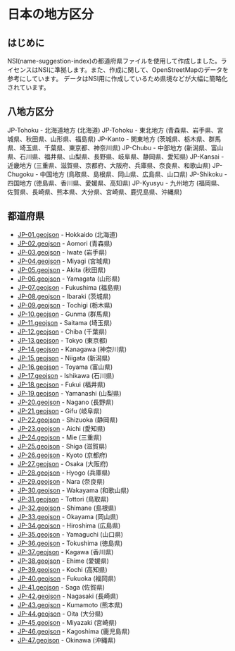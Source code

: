 # 日本の地方区分

## はじめに
NSI(name-suggestion-index)の都道府県ファイルを使用して作成しました。ライセンスはNSIに準拠します。また、作成に関して、OpenStreetMapのデータを参考にしています。
データはNSI用に作成しているため県境などが大幅に簡略化されています。


## 八地方区分
JP-Tohoku - 北海道地方 (北海道)
JP-Tohoku - 東北地方 (青森県、岩手県、宮城県、秋田県、山形県、福島県)
JP-Kanto - 関東地方 (茨城県、栃木県、群馬県、埼玉県、千葉県、東京都、神奈川県)
JP-Chubu - 中部地方 (新潟県、富山県、石川県、福井県、山梨県、長野県、岐阜県、静岡県、愛知県)
JP-Kansai - 近畿地方 (三重県、滋賀県、京都府、大阪府、兵庫県、奈良県、和歌山県)
JP-Chugoku - 中国地方 (鳥取県、島根県、岡山県、広島県、山口県)
JP-Shikoku - 四国地方 (徳島県、香川県、愛媛県、高知県)
JP-Kyusyu - 九州地方 (福岡県、佐賀県、長崎県、熊本県、大分県、宮崎県、鹿児島県、沖縄県)

## 都道府県
- [JP-01.geojson](https://location-conflation.com/?locationSet=%7B%22include%22%3A%5B%22jp-01.geojson%22%5D%7D&referrer=nsi) - Hokkaido (北海道)
- [JP-02.geojson](https://location-conflation.com/?locationSet=%7B%22include%22%3A%5B%22jp-02.geojson%22%5D%7D&referrer=nsi) - Aomori (青森県)
- [JP-03.geojson](https://location-conflation.com/?locationSet=%7B%22include%22%3A%5B%22jp-03.geojson%22%5D%7D&referrer=nsi) - Iwate (岩手県)
- [JP-04.geojson](https://location-conflation.com/?locationSet=%7B%22include%22%3A%5B%22jp-04.geojson%22%5D%7D&referrer=nsi) - Miyagi (宮城県)
- [JP-05.geojson](https://location-conflation.com/?locationSet=%7B%22include%22%3A%5B%22jp-05.geojson%22%5D%7D&referrer=nsi) - Akita (秋田県)
- [JP-06.geojson](https://location-conflation.com/?locationSet=%7B%22include%22%3A%5B%22jp-06.geojson%22%5D%7D&referrer=nsi) - Yamagata (山形県)
- [JP-07.geojson](https://location-conflation.com/?locationSet=%7B%22include%22%3A%5B%22jp-07.geojson%22%5D%7D&referrer=nsi) - Fukushima (福島県)
- [JP-08.geojson](https://location-conflation.com/?locationSet=%7B%22include%22%3A%5B%22jp-08.geojson%22%5D%7D&referrer=nsi) - Ibaraki (茨城県)
- [JP-09.geojson](https://location-conflation.com/?locationSet=%7B%22include%22%3A%5B%22jp-09.geojson%22%5D%7D&referrer=nsi) - Tochigi (栃木県)
- [JP-10.geojson](https://location-conflation.com/?locationSet=%7B%22include%22%3A%5B%22jp-10.geojson%22%5D%7D&referrer=nsi) - Gunma (群馬県)
- [JP-11.geojson](https://location-conflation.com/?locationSet=%7B%22include%22%3A%5B%22jp-11.geojson%22%5D%7D&referrer=nsi) - Saitama (埼玉県)
- [JP-12.geojson](https://location-conflation.com/?locationSet=%7B%22include%22%3A%5B%22jp-12.geojson%22%5D%7D&referrer=nsi) - Chiba (千葉県)
- [JP-13.geojson](https://location-conflation.com/?locationSet=%7B%22include%22%3A%5B%22jp-13.geojson%22%5D%7D&referrer=nsi) - Tokyo (東京都)
- [JP-14.geojson](https://location-conflation.com/?locationSet=%7B%22include%22%3A%5B%22jp-14.geojson%22%5D%7D&referrer=nsi) - Kanagawa (神奈川県)
- [JP-15.geojson](https://location-conflation.com/?locationSet=%7B%22include%22%3A%5B%22jp-15.geojson%22%5D%7D&referrer=nsi) - Niigata (新潟県)
- [JP-16.geojson](https://location-conflation.com/?locationSet=%7B%22include%22%3A%5B%22jp-16.geojson%22%5D%7D&referrer=nsi) - Toyama (富山県)
- [JP-17.geojson](https://location-conflation.com/?locationSet=%7B%22include%22%3A%5B%22jp-17.geojson%22%5D%7D&referrer=nsi) - Ishikawa (石川県)
- [JP-18.geojson](https://location-conflation.com/?locationSet=%7B%22include%22%3A%5B%22jp-18.geojson%22%5D%7D&referrer=nsi) - Fukui (福井県)
- [JP-19.geojson](https://location-conflation.com/?locationSet=%7B%22include%22%3A%5B%22jp-19.geojson%22%5D%7D&referrer=nsi) - Yamanashi (山梨県)
- [JP-20.geojson](https://location-conflation.com/?locationSet=%7B%22include%22%3A%5B%22jp-20.geojson%22%5D%7D&referrer=nsi) - Nagano (長野県)
- [JP-21.geojson](https://location-conflation.com/?locationSet=%7B%22include%22%3A%5B%22jp-21.geojson%22%5D%7D&referrer=nsi) - Gifu (岐阜県)
- [JP-22.geojson](https://location-conflation.com/?locationSet=%7B%22include%22%3A%5B%22jp-22.geojson%22%5D%7D&referrer=nsi) - Shizuoka (静岡県)
- [JP-23.geojson](https://location-conflation.com/?locationSet=%7B%22include%22%3A%5B%22jp-23.geojson%22%5D%7D&referrer=nsi) - Aichi (愛知県)
- [JP-24.geojson](https://location-conflation.com/?locationSet=%7B%22include%22%3A%5B%22jp-24.geojson%22%5D%7D&referrer=nsi) - Mie (三重県)
- [JP-25.geojson](https://location-conflation.com/?locationSet=%7B%22include%22%3A%5B%22jp-25.geojson%22%5D%7D&referrer=nsi) - Shiga (滋賀県)
- [JP-26.geojson](https://location-conflation.com/?locationSet=%7B%22include%22%3A%5B%22jp-26.geojson%22%5D%7D&referrer=nsi) - Kyoto (京都府)
- [JP-27.geojson](https://location-conflation.com/?locationSet=%7B%22include%22%3A%5B%22jp-27.geojson%22%5D%7D&referrer=nsi) - Osaka (大阪府)
- [JP-28.geojson](https://location-conflation.com/?locationSet=%7B%22include%22%3A%5B%22jp-28.geojson%22%5D%7D&referrer=nsi) - Hyogo (兵庫県)
- [JP-29.geojson](https://location-conflation.com/?locationSet=%7B%22include%22%3A%5B%22jp-29.geojson%22%5D%7D&referrer=nsi) - Nara (奈良県)
- [JP-30.geojson](https://location-conflation.com/?locationSet=%7B%22include%22%3A%5B%22jp-30.geojson%22%5D%7D&referrer=nsi) - Wakayama (和歌山県)
- [JP-31.geojson](https://location-conflation.com/?locationSet=%7B%22include%22%3A%5B%22jp-31.geojson%22%5D%7D&referrer=nsi) - Tottori (鳥取県)
- [JP-32.geojson](https://location-conflation.com/?locationSet=%7B%22include%22%3A%5B%22jp-32.geojson%22%5D%7D&referrer=nsi) - Shimane (島根県)
- [JP-33.geojson](https://location-conflation.com/?locationSet=%7B%22include%22%3A%5B%22jp-33.geojson%22%5D%7D&referrer=nsi) - Okayama (岡山県)
- [JP-34.geojson](https://location-conflation.com/?locationSet=%7B%22include%22%3A%5B%22jp-34.geojson%22%5D%7D&referrer=nsi) - Hiroshima (広島県)
- [JP-35.geojson](https://location-conflation.com/?locationSet=%7B%22include%22%3A%5B%22jp-35.geojson%22%5D%7D&referrer=nsi) - Yamaguchi (山口県)
- [JP-36.geojson](https://location-conflation.com/?locationSet=%7B%22include%22%3A%5B%22jp-36.geojson%22%5D%7D&referrer=nsi) - Tokushima (徳島県)
- [JP-37.geojson](https://location-conflation.com/?locationSet=%7B%22include%22%3A%5B%22jp-37.geojson%22%5D%7D&referrer=nsi) - Kagawa (香川県)
- [JP-38.geojson](https://location-conflation.com/?locationSet=%7B%22include%22%3A%5B%22jp-38.geojson%22%5D%7D&referrer=nsi) - Ehime (愛媛県)
- [JP-39.geojson](https://location-conflation.com/?locationSet=%7B%22include%22%3A%5B%22jp-39.geojson%22%5D%7D&referrer=nsi) - Kochi (高知県)
- [JP-40.geojson](https://location-conflation.com/?locationSet=%7B%22include%22%3A%5B%22jp-40.geojson%22%5D%7D&referrer=nsi) - Fukuoka (福岡県)
- [JP-41.geojson](https://location-conflation.com/?locationSet=%7B%22include%22%3A%5B%22jp-41.geojson%22%5D%7D&referrer=nsi) - Saga (佐賀県)
- [JP-42.geojson](https://location-conflation.com/?locationSet=%7B%22include%22%3A%5B%22jp-42.geojson%22%5D%7D&referrer=nsi) - Nagasaki (長崎県)
- [JP-43.geojson](https://location-conflation.com/?locationSet=%7B%22include%22%3A%5B%22jp-43.geojson%22%5D%7D&referrer=nsi) - Kumamoto (熊本県)
- [JP-44.geojson](https://location-conflation.com/?locationSet=%7B%22include%22%3A%5B%22jp-44.geojson%22%5D%7D&referrer=nsi) - Oita (大分県)
- [JP-45.geojson](https://location-conflation.com/?locationSet=%7B%22include%22%3A%5B%22jp-45.geojson%22%5D%7D&referrer=nsi) - Miyazaki (宮崎県)
- [JP-46.geojson](https://location-conflation.com/?locationSet=%7B%22include%22%3A%5B%22jp-46.geojson%22%5D%7D&referrer=nsi) - Kagoshima (鹿児島県)
- [JP-47.geojson](https://location-conflation.com/?locationSet=%7B%22include%22%3A%5B%22jp-47.geojson%22%5D%7D&referrer=nsi) - Okinawa (沖縄県)